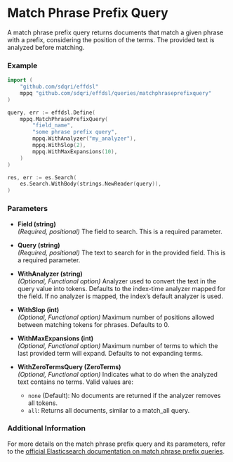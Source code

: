 # Match Phrase Prefix Query

A match phrase prefix query returns documents that match a given phrase with a prefix, considering the position of the terms. The provided text is analyzed before matching.

### Example

```go
import (
	"github.com/sdqri/effdsl"
	mppq "github.com/sdqri/effdsl/queries/matchphraseprefixquery"
)

query, err := effdsl.Define(
    mppq.MatchPhrasePrefixQuery(
        "field_name",
        "some phrase prefix query",
        mppq.WithAnalyzer("my_analyzer"),
        mppq.WithSlop(2),
        mppq.WithMaxExpansions(10),
    )
)

res, err := es.Search(
    es.Search.WithBody(strings.NewReader(query)),
)
```
### Parameters

*   **Field (string)**  
    _(Required, positional)_ The field to search. This is a required parameter.

*   **Query (string)**  
    _(Required, positional)_ The text to search for in the provided field. This is a required parameter.

*   **WithAnalyzer (string)**  
    _(Optional, Functional option)_ Analyzer used to convert the text in the query value into tokens. Defaults to the index-time analyzer mapped for the field. If no analyzer is mapped, the index’s default analyzer is used.

*   **WithSlop (int)**  
    _(Optional, Functional option)_ Maximum number of positions allowed between matching tokens for phrases. Defaults to 0.

*   **WithMaxExpansions (int)**  
    _(Optional, Functional option)_ Maximum number of terms to which the last provided term will expand. Defaults to not expanding terms.

*   **WithZeroTermsQuery (ZeroTerms)**  
    _(Optional, Functional option)_ Indicates what to do when the analyzed text contains no terms. Valid values are:
    
    *   `none` (Default): No documents are returned if the analyzer removes all tokens.
    *   `all`: Returns all documents, similar to a match_all query.

### Additional Information

For more details on the match phrase prefix query and its parameters, refer to the [official Elasticsearch documentation on match phrase prefix queries](https://elastic.co/guide/en/elasticsearch/reference/current/query-dsl-match-query-phrase-prefix.html).

